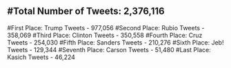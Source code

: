 #Total Number of Tweets: 2,376,116 
---
#First Place: Trump Tweets - 977,056
#Second Place: Rubio Tweets - 358,069
#Third Place: Clinton Tweets - 350,558
#Fourth Place: Cruz Tweets - 254,030
#Fifth Place: Sanders Tweets - 210,276
#Sixth Place: Jeb! Tweets - 129,344
#Seventh Place: Carson Tweets - 51,480
#Last Place: Kasich Tweets - 46,224
